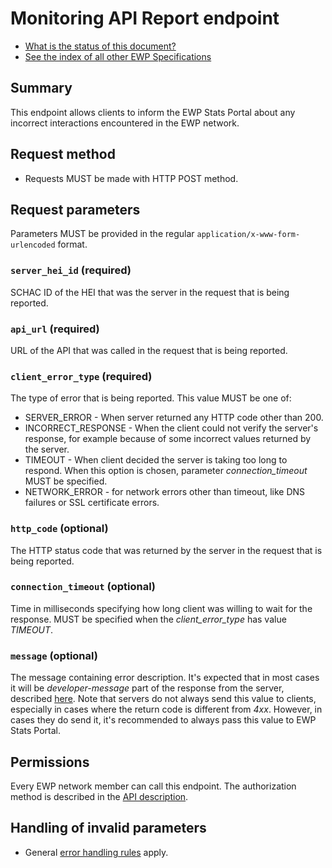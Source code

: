 Monitoring API Report endpoint
=================================================

* [What is the status of this document?][statuses]
* [See the index of all other EWP Specifications][develhub]


Summary
-------

This endpoint allows clients to inform the EWP Stats Portal about any incorrect interactions encountered in the EWP
network.


Request method
--------------

 * Requests MUST be made with HTTP POST method.


Request parameters
------------------

Parameters MUST be provided in the regular `application/x-www-form-urlencoded`
format.


### `server_hei_id` (required)

SCHAC ID of the HEI that was the server in the request that is being reported.


### `api_url` (required)

URL of the API that was called in the request that is being reported.


### `client_error_type` (required)

The type of error that is being reported. This value MUST be one of:

  * SERVER_ERROR - When server returned any HTTP code other than 200.
  * INCORRECT_RESPONSE - When the client could not verify the server's response, for example because of some incorrect
    values returned by the server.
  * TIMEOUT - When client decided the server is taking too long to respond. When this option is chosen, parameter
  *connection_timeout* MUST be specified.
  * NETWORK_ERROR - for network errors other than timeout, like DNS failures or SSL certificate errors.


### `http_code` (optional)

The HTTP status code that was returned by the server in the request that is being reported.


### `connection_timeout` (optional)

Time in milliseconds specifying how long client was willing to wait for the response. MUST be specified when the
*client_error_type* has value *TIMEOUT*.


### `message` (optional)

The message containing error description. It's expected that in most cases it will be *developer-message* part
of the response from the server, described [here][dev-msg]. Note that servers do not always
send this value to clients, especially in cases where the return code is different from *4xx*. However, in cases they do
send it, it's recommended to always pass this value to EWP Stats Portal.


Permissions
-----------

Every EWP network member can call this endpoint. The authorization method is described in the [API description](../README.md).


Handling of invalid parameters
------------------------------

 * General [error handling rules][error-handling] apply.



[develhub]: http://developers.erasmuswithoutpaper.eu/
[statuses]: https://github.com/erasmus-without-paper/ewp-specs-management#statuses
[error-handling]: https://github.com/erasmus-without-paper/ewp-specs-architecture#error-handling
[dev-msg]: https://github.com/erasmus-without-paper/ewp-specs-architecture/blob/stable-v1/common-types.xsd#L400